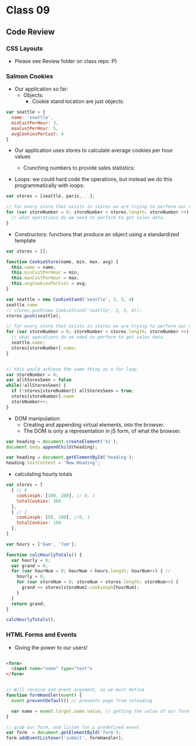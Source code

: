 # Class 09

## Code Review

### CSS Layouts

- Please see Review folder on class repo :P)

### Salmon Cookies

- Our application so far:
  - Objects:
    - Cookie stand location are just objects:

```js
var seattle = {
  name: 'seattle',
  minCustPerHour: 3,
  maxCustPerHour: 5,
  avgCookiesPerCust: 4
}
```

- Our application uses stores to calculate average cookies per hour values
  - Crunching numbers to provide sales statistics:

- Loops: we could hard code the operations, but instead we do this programmatically with loops:

```js
var stores = [seattle, paris,...];

// for every store that exists in stores we are trying to perform our number number crunching
for (var storeNumber = 0; storeNumber < stores.length; storeNumber ++) {
  // what operations do we need to perform to get sales data.
}
```

  - Constructors:  functions that produce an object using a standardized template

```js
var stores = [];

function CookieStore(name, min, max, avg) {
  this.name = name;
  this.minCustPerHour = min;
  this.maxCustPerHour = max;
  this.avgCookiesPerCust = avg;
}

var seattle = new CookieStand('seattle', 3, 5, 4)
seattle.name
// stores.push(new CookieStand('seattle', 3, 5, 4));
stores.push(seattle);

// for every store that exists in stores we are trying to perform our number number crunching
for (var storeNumber = 0; storeNumber < stores.length; storeNumber ++) {
  // what operations do we need to perform to get sales data.
  seattle.name;
  stores[storeNumber].name;
}


// this would achieve the same thing as a for loop.
var storeNumber = 0;
var allStoresSeen = false
while(!allStoresSeen) {
  if (!stores[storeNumber]) allStoresSeen = true;
  stores[storeNumber].name
  storeNumber++;
}
```
  
- DOM manipulation:
  - Creating and appending virtual elements, into the browser.
  - The DOM is only a representation in jS form, of what the browser.
```js
var heading = document.createElement('h1');
document.body.appendChild(heading);

var heading = document.getElementById('heading');
heading.textContent = 'New Heading';

```

- calculating hourly totals

```js
var stores = [
  { // 0
    cookiesph: [100, 200], // 0, 1
    totalCookies: 300
  },
  { // 1
    cookiesph: [50, 100], //0, 1
    totalCookies: 150
  },
]

var hours = ['6am', '7am'];

function calcHourlyTotals() {
  var hourly = 0;
  var grand = 0;
  for (var hourNum = 0; hourNum < hours.length; hourNum++) { //
    hourly = 0;
    for (var storeNum = 0; storeNum < stores.length; storeNum++) {
      grand += stores[storeNum].cookiesph[hourNum];
    }
  }
  return grand;
}

calcHourlyTotals();
```


### HTML Forms and Events

- Giving the power to our users!
```html

<form>
  <input name="name" type="text">
</form>
```


```js

// Will receive and event argument, so we must define 
function formHandler(event) {
  event.preventDefault() // prevents page from reloading

  var name = event.target.name.value; // getting the value of our form inputs, based on name attribute.
}

// grab our form, and listen for a predefined event
var form  = document.getElementById('form');
form.addEventListener('submit', formHandler);

```